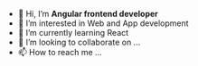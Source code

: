 - 👋 Hi, I’m **Angular frontend developer**
- 👀 I’m interested in Web and App development
- 🌱 I’m currently learning React
- 💞️ I’m looking to collaborate on ...
- 📫 How to reach me ...

<!---
hussaintechworld/hussaintechworld is a ✨ special ✨ repository because its `README.md` (this file) appears on your GitHub profile.
You can click the Preview link to take a look at your changes.
--->
